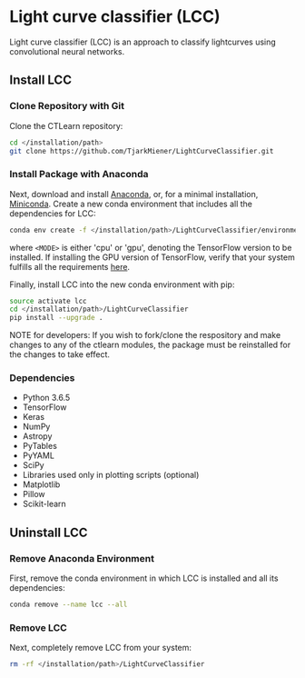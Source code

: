 # Light curve classifier (LCC)

Light curve classifier (LCC) is an approach to classify lightcurves using convolutional neural networks.


## Install LCC

### Clone Repository with Git

Clone the CTLearn repository:

```bash
cd </installation/path>
git clone https://github.com/TjarkMiener/LightCurveClassifier.git
```

### Install Package with Anaconda

Next, download and install [Anaconda](https://www.anaconda.com/download/), or, for a minimal installation, [Miniconda](https://conda.io/miniconda.html). Create a new conda environment that includes all the dependencies for LCC:

```bash
conda env create -f </installation/path>/LightCurveClassifier/environment-<MODE>.yml
```

where `<MODE>` is either 'cpu' or 'gpu', denoting the TensorFlow version to be installed. If installing the GPU version of TensorFlow, verify that your system fulfills all the requirements [here](https://www.tensorflow.org/install/install_linux#NVIDIARequirements).

Finally, install LCC into the new conda environment with pip:

```bash
source activate lcc
cd </installation/path>/LightCurveClassifier
pip install --upgrade .
```
NOTE for developers: If you wish to fork/clone the respository and make changes to any of the ctlearn modules, the package must be reinstalled for the changes to take effect.

### Dependencies

- Python 3.6.5
- TensorFlow
- Keras
- NumPy
- Astropy
- PyTables
- PyYAML
- SciPy
- Libraries used only in plotting scripts (optional)
- Matplotlib
- Pillow
- Scikit-learn


## Uninstall LCC

### Remove Anaconda Environment

First, remove the conda environment in which LCC is installed and all its dependencies:

```bash
conda remove --name lcc --all
```

### Remove LCC

Next, completely remove LCC from your system:

```bash
rm -rf </installation/path>/LightCurveClassifier
```

